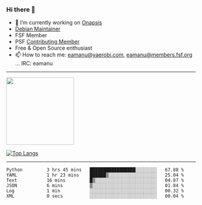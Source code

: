 ### Hi there 👋


- 🔭 I’m currently working on [Onapsis](http://onapsis.com)
- [Debian Maintainer](https://qa.debian.org/developer.php?login=eamanu%40yaerobi.com)
- FSF Member
- PSF [Contributing Member](https://www.python.org/psf/membership/#what-membership-classes-are-there)
- Free & Open Source enthusiast 
- 📫 How to reach me: eamanu@yaerobi.com, eamanu@members.fsf.org ... IRC: eamanu

---

<img height="180em" src="https://github-readme-stats.vercel.app/api?theme=dark&username=eamanu&show_icons=true&hide_border=true&&count_private=true&include_all_commits=true" />

[![Top Langs](https://github-readme-stats.vercel.app/api/top-langs/?theme=dark&username=eamanu&layout=compact)](https://github.com/anuraghazra/github-readme-stats)

---

<!--START_SECTION:waka-->

```text
Python         3 hrs 45 mins   █████████████████░░░░░░░░   67.88 %
YAML           1 hr 23 mins    ██████▒░░░░░░░░░░░░░░░░░░   25.04 %
Text           16 mins         █▒░░░░░░░░░░░░░░░░░░░░░░░   04.87 %
JSON           6 mins          ▒░░░░░░░░░░░░░░░░░░░░░░░░   01.84 %
Log            1 min           ░░░░░░░░░░░░░░░░░░░░░░░░░   00.32 %
XML            0 secs          ░░░░░░░░░░░░░░░░░░░░░░░░░   00.04 %
```

<!--END_SECTION:waka-->
